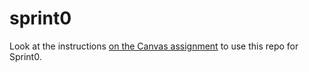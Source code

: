 # sprint0
Look at the instructions [on the Canvas assignment](https://oregonstate.instructure.com/courses/1706559/assignments/7458066) to use this repo for Sprint0.
